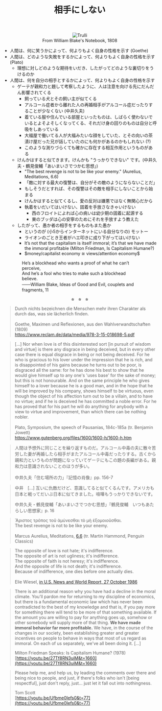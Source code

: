 ﻿---
title: "相手にしない"
---

<center><figure class="" title="William Blake's Notebook, 1808"><img src="https://upload.wikimedia.org/wikipedia/commons/3/3c/Blake_manuscript_-_Notebook_1808_-_16_Hes_a_Blockhead_who_wants_a_proof_of_what_he.jpg" alt="Trulli">
<figcaption><center>From William Blake's Notebook, 1808</center></figcaption></figure> </center>

-   人間は、何に笑うかによって、何よりもよく自身の性格を示す (Goethe)
-   人間は、どのような失敗をするかによって、何よりもよく自身の性格を示す (Plato)
    -   理想に対しどのような期待をいだき、したがってどのような裏切りをうけるのか
-   人間は、何を自分の相手とするかによって、何よりもよく自身の性格を示す
    -   ゲーテが親和力と題して考察したように、人は注意を向ける先にだんだん影響されてくる
        -   飼っている犬とその飼い主が似てくる
        -   アルコール症者から離れた人の再婚相手がアルコール症だったりすることが少なくない (中井久夫)
        -   着ている服や住んでいる部屋といったものは、しばらく使わないでいるとよそよそしくなってくる、それだけ身の回りのものは自分と呼吸をしあっている
        -   大福屋で働いてる人が大福みたいな顔をしていた、とその向いの茶漬け屋だった兄が話していたのにも何かがあるのかもしれない (?)
        -   このような測りづらくても確かに存在する相互作用というものがある
    -   けんかはすると似てきます。けんかも "うっかりできない" です。(中井久夫・鶴見俊輔「あいまいさでつかむ思想」)
        - "The best revenge is not to be like your enemy." (Aurelius, Meditations, 6.6)
        - 「敵に対する最大の復讐は、自分がその敵のようにならないことだ」
        -   もしそうだとすれば、その復讐はその敵を相手にしないことから始まる
        -   けんかはすると似てくるし、愛の反対は嫌悪ではなく無関心だから
        -   執着をいだいてはいけない、固着を手放さなきゃいけない
            -   西のフロイトによれば心の病いは幼少期の固着に起源する
            -   東のブッダは心の安寧のためにそれを手放すよう教えた
    -   したがって、愚か者の相手をするものもまた愚か
        -   というのが (小5からインターネットにいる自分なりの) モットー
        -   ライオンのごとき王者がハエ叩きに成り下がってはいけない
        -   It’s not that the capitalism is itself immoral; it’s that we have made the immoral profitable (Milton Friedman, Is Capitalism Humane?)
        -   \$$\mathrm{money / capitalist ~ economy ~ \cong ~ views / attention ~ economy}$$

<center> <p style="text-align: start; width: 75%; margin-top: 0.5em;">
He’s a blockhead who wants a proof of what he can’t perceive, <br>
And he’s a fool who tries to make such a blockhead believe. <br>
<s>　　</s>William Blake, Ideas of Good and Evil, couplets and fragments, 11
</p></center>

<center><p style="margin-top: 0.5em; margin-bottom: 0.5em;"> <span style="font-size: 80%">☆　☆　☆</span> </p></center>

<blockquote>
Durch nichts bezeichnen die Menschen mehr ihren Charakter als durch das, was sie lächerlich finden.<br>
<br>
Goethe, Maximen und Reflexionen, aus den Wahlverwandtschaften (1809)<br>
<a href="https://www.reclam.de/data/media/978-3-15-018698-5.pdf">https://www.reclam.de/data/media/978-3-15-018698-5.pdf</a>
</blockquote>

<blockquote>
[...] Nor when love is of this disinterested sort [in pursuit of wisdom and virtue] is there any disgrace in being deceived, but in every other case there is equal disgrace in being or not being deceived. For he who is gracious to his lover under the impression that he is rich, and is disappointed of his gains because he turns out to be poor, is disgraced all the same: for he has done his best to show that he would give himself up to any one's 'uses base' for the sake of money; but this is not honourable. And on the same principle he who gives himself to a lover because he is a good man, and in the hope that he will be improved by his company, shows himself to be virtuous, even though the object of his affection turn out to be a villain, and to have no virtue; and if he is deceived he has committed a noble error. For he has proved that for his part he will do anything for anybody with a view to virtue and improvement, than which there can be nothing nobler. <br>
<br>
Plato, Symposium, the speech of Pausanias, 184c-185a (tr. Benjamin Jowett) <br>
<a href="https://www.gutenberg.org/files/1600/1600-h/1600-h.htm">https://www.gutenberg.org/files/1600/1600-h/1600-h.htm</a>
</blockquote>

<blockquote>
人間は予想外に同じことを繰り返すものだ。アルコール中毒の夫に散々苦労した妻が再婚したら相手がまたアルコール中毒だったりする。古くから親和力というものが問題になっていてゲーテにもこの題の長編がある。親和力は意識されないことのほうが多い。<br>
<br>
中井久夫「住む場所の力」『記憶の肖像』pp. 156-7
</blockquote>

> 中井　[...] 互いに仇敵だけど、意識してると似てくるんです。アメリカも日本と戦ってだいぶ日本に似てきました。喧嘩もうっかりできないです。
>
> 中井久夫・鶴見俊輔「あいまいさでつかむ思想」『鶴見俊輔　いつもあたらしい思想家』p. 16

<blockquote>
Ἄριστος τρόπος τοῦ ἀμύνεσθαι τὸ μὴ ἐξομοιοῦσθαι. <br>
The best revenge is not to be like your enemy. <br>
<br>
Marcus Aurelius, Meditations, <a href="https://www.perseus.tufts.edu/hopper/text?doc=Aur.+6.6">6.6</a> (tr. Martin Hammond, Penguin Classics)
</blockquote>

<blockquote>
The opposite of love is not hate; it's indifference.  <br>
The opposite of art is not ugliness; it's indifference.  <br>
The opposite of faith is not heresy; it's indifference.  <br>
And the opposite of life is not death; it's indifference.  <br>
Because of indifference, one dies before one actually dies. <br>
<br>
Elie Wiesel, <a href="https://www.oxfordreference.com/view/10.1093/acref/9780191826719.001.0001/q-oro-ed4-00011516">in U.S. News and World Report, 27 October 1986</a>
</blockquote>

> There is an additional reason why you have had a decline in the moral climate. You'll pardon me for returning to my discipline of economics, but there is a fundamental economic law which has never been contradicted to the best of my knowledge and that is, if you pay more for something there will tend to be more of that something available. If the amount you are willing to pay for anything goes up, somehow or other somebody will supply more of that thing. <b>We have made immoral behavior far more profitable.</b> We have, in the course of the changes in our society, been establishing greater and greater incentives on people to behave in ways that most of us regard as immoral. On each of us separately, we've all been doing it. [...]<br>
>
> Milton Friedman Speaks: Is Capitalism Humane?  (1978)<br>
> [https://youtu.be/27Tf8RN3uiM&t=1660](https://youtu.be/27Tf8RN3uiM&t=1660)

> Please help me, and help us, by leading the comments over there and being nice to people, and just, if there's folks who isn't [being respectful], just don't reply, just... just let it fall out into nothingness.
>
> Tom Scott<br>
> [https://youtu.be/Ufbme0Iefs0&t=77](https://youtu.be/Ufbme0Iefs0&t=77)
